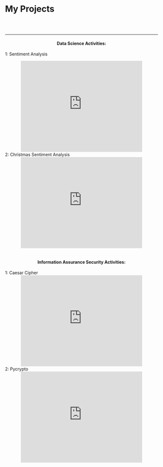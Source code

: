 <h1>My Projects</h1>
<br>
<br>
<hr>

<center><h4>Data Science Activities:</h4></center>
  
  1: Sentiment Analysis
  <center><iframe width="400" height="300" src="https://www.youtube.com/embed/twJiujDIlrc" frameborder="0" allow="accelerometer; autoplay; clipboard-write; encrypted-media; gyroscope; picture-in-picture" allowfullscreen></iframe></center>
  2: Christmas Sentiment Analysis
  <center><iframe width="400" height="300" src="https://www.youtube.com/embed/XbDL28k_fGw" frameborder="0" allow="accelerometer; autoplay; clipboard-write; encrypted-media; gyroscope; picture-in-picture" allowfullscreen></iframe></center>
<br>

<center><h4>Information Assurance Security Activities:</h4></center>
  1: Caesar Cipher
  <center><iframe width="400" height="300" src="https://www.youtube.com/embed/zOvi3XvL1QA" frameborder="0" allow="accelerometer; autoplay; clipboard-write; encrypted-media; gyroscope; picture-in-picture" allowfullscreen></iframe></center>
  2: Pycrypto
  <center><iframe width="400" height="300" src="https://www.youtube.com/embed/1yXhYoS82M0" frameborder="0" allow="accelerometer; autoplay; clipboard-write; encrypted-media; gyroscope; picture-in-picture" allowfullscreen></iframe></center>
